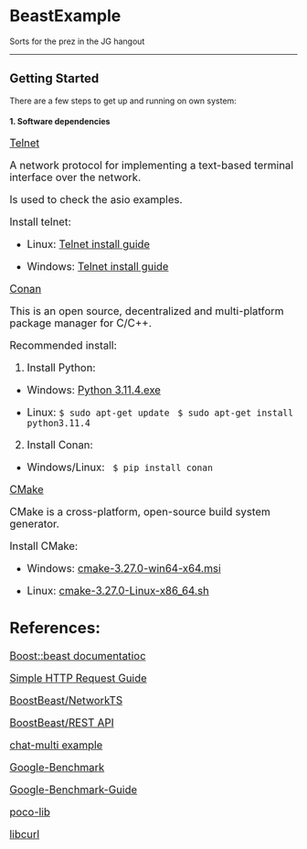 # BeastExample

Sorts for the prez in the JG hangout

---

## Getting Started

There are a few steps to get up and running on own system:

#### 1. Software dependencies

<font size="4">[Telnet](https://learn.microsoft.com/en-us/windows-server/administration/windows-commands/telnet)<font size/>
 
 A network protocol for implementing a text-based terminal interface over the network.
 
 Is used to check the asio examples.
 
 Install telnet:
 - Linux: [Telnet install guide](https://www.layerstack.com/resources/tutorials/Installing-telnet-on-Linux-and-Windows-Cloud-Servers)
 
 - Windows: [Telnet install guide](https://www.makeuseof.com/enable-telnet-windows/)

<font size="4">[Conan](https://conan.io/index.html)<font size/>

This is an open source, decentralized and multi-platform package manager for C/C++.

Recommended install:

1. Install Python: 

 - Windows: [Python 3.11.4.exe](https://www.python.org/downloads/release/python-3114/)

 - Linux: 
```$ sudo apt-get update ```
```$ sudo apt-get install python3.11.4```

2. Install Conan: 

 - Windows/Linux: ``` $ pip install conan```

<font size="4">[CMake](https://cmake.org)<font size/>

CMake is a cross-platform, open-source build system generator. 

Install CMake:

 - Windows: [cmake-3.27.0-win64-x64.msi](https://github.com/Kitware/CMake/releases/download/v3.27.0-rc1/cmake-3.27.0-rc1-windows-x86_64.msi)

 - Linux: [cmake-3.27.0-Linux-x86_64.sh](https://github.com/Kitware/CMake/releases/download/v3.27.0-rc1/cmake-3.27.0-rc1-linux-x86_64.sh)

## References:
[Boost::beast documentatioc](https://www.boost.org/doc/libs/1_76_0/libs/beast/doc/html/index.html)

[Simple HTTP Request Guide](https://code.tutsplus.com/tutorials/a-beginners-guide-to-http-and-rest--net-16340)
 
[BoostBeast/NetworkTS](https://www.youtube.com/watch?v=7FQwAjELMek)
 
[BoostBeast/REST API](https://www.youtube.com/watch?v=02q0iO0Dn-Y)

[chat-multi example](https://github.com/boostorg/beast/tree/develop/example/websocket/server/chat-multi) 

[Google-Benchmark](https://github.com/google/benchmark)

[Google-Benchmark-Guide](https://github.com/fenbf/benchmarkLibsTest/tree/master/googleBenchmarkTest/benchmark-master32)

[poco-lib](https://conan.io/center/poco?tab=recipe)

[libcurl](https://conan.io/center/libcurl)
